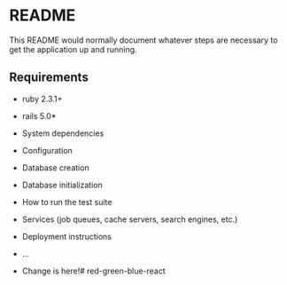 # README

This README would normally document whatever steps are necessary to get the
application up and running.

## Requirements

* ruby 2.3.1+
* rails 5.0*

* System dependencies

* Configuration

* Database creation

* Database initialization

* How to run the test suite

* Services (job queues, cache servers, search engines, etc.)

* Deployment instructions

* ...
* Change is here!# red-green-blue-react
